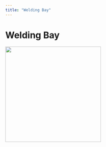 ```yaml
---
title: "Welding Bay"
---
```

# Welding Bay

<img src="/tools/img_0102.jpg" class="align-left" width="300" />
